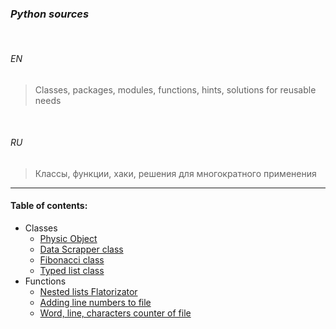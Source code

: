 ### _Python sources_

<br>

###### *EN*

> Classes, packages, modules, functions, hints, solutions for reusable needs

<br>

###### *RU*

> Классы, функции, хаки, решения для многократного применения

___


#### Table of contents:

* Classes
    + [Physic Object](physic_object.py)
    + [Data Scrapper class](data_scraper.py)
    + [Fibonacci class](fibonacci.py)
    + [Typed list class](typed_list.py)
* Functions
    + [Nested lists Flatorizator](flatten.py)
    + [Adding line numbers to file](line_numbers.py)
    + [Word, line, characters counter of file](py_wc.py)

